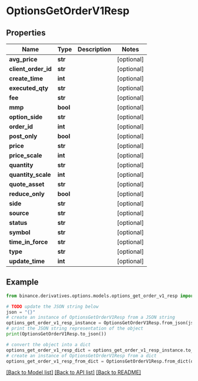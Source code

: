 # OptionsGetOrderV1Resp


## Properties

Name | Type | Description | Notes
------------ | ------------- | ------------- | -------------
**avg_price** | **str** |  | [optional] 
**client_order_id** | **str** |  | [optional] 
**create_time** | **int** |  | [optional] 
**executed_qty** | **str** |  | [optional] 
**fee** | **str** |  | [optional] 
**mmp** | **bool** |  | [optional] 
**option_side** | **str** |  | [optional] 
**order_id** | **int** |  | [optional] 
**post_only** | **bool** |  | [optional] 
**price** | **str** |  | [optional] 
**price_scale** | **int** |  | [optional] 
**quantity** | **str** |  | [optional] 
**quantity_scale** | **int** |  | [optional] 
**quote_asset** | **str** |  | [optional] 
**reduce_only** | **bool** |  | [optional] 
**side** | **str** |  | [optional] 
**source** | **str** |  | [optional] 
**status** | **str** |  | [optional] 
**symbol** | **str** |  | [optional] 
**time_in_force** | **str** |  | [optional] 
**type** | **str** |  | [optional] 
**update_time** | **int** |  | [optional] 

## Example

```python
from binance.derivatives.options.models.options_get_order_v1_resp import OptionsGetOrderV1Resp

# TODO update the JSON string below
json = "{}"
# create an instance of OptionsGetOrderV1Resp from a JSON string
options_get_order_v1_resp_instance = OptionsGetOrderV1Resp.from_json(json)
# print the JSON string representation of the object
print(OptionsGetOrderV1Resp.to_json())

# convert the object into a dict
options_get_order_v1_resp_dict = options_get_order_v1_resp_instance.to_dict()
# create an instance of OptionsGetOrderV1Resp from a dict
options_get_order_v1_resp_from_dict = OptionsGetOrderV1Resp.from_dict(options_get_order_v1_resp_dict)
```
[[Back to Model list]](../README.md#documentation-for-models) [[Back to API list]](../README.md#documentation-for-api-endpoints) [[Back to README]](../README.md)


